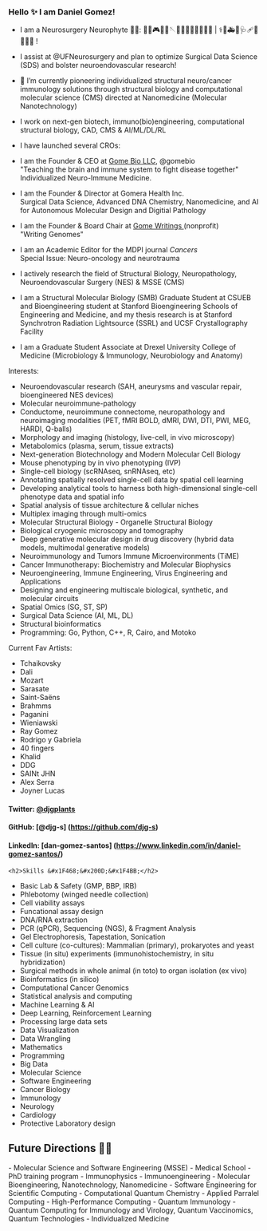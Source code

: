 ### Hello ✨  I am Daniel Gomez!

- I am a Neurosurgery Neurophyte 🧠🔪: 🤖🦾🎮🥢🤕🪡👨🏻‍⚕️🦴💉👩🏻‍⚕️ | ⚕️🏥🚑💉🩺🩹💊🏨👩🏻 ! 
- I assist at @UFNeurosurgery and plan to optimize Surgical Data Science (SDS) and bolster neuroendovascular research! 

- 🔭 I’m currently pioneering individualized structural neuro/cancer immunology solutions through structural biology and computational molecular science (CMS) directed at Nanomedicine (Molecular Nanotechnology) 
- I work on next-gen biotech, immuno(bio)engineering, computational structural biology, CAD, CMS & AI/ML/DL/RL

- I have launched several CROs: 

- I am the Founder & CEO at <a href=https://gome.bio>Gome Bio LLC</a>, @gomebio <br> 
"Teaching the brain and immune system to fight disease together"  <br>
Individualized Neuro-Immune Medicine. 

- I am the Founder & Director at Gomera Health Inc. <br>
Surgical Data Science, Advanced DNA Chemistry, Nanomedicine, and AI for Autonomous Molecular Design and Digitial Pathology

- I am the Founder & Board Chair at <a href=https://gomewritings.org>Gome Writings </a>(nonprofit) <br>
"Writing Genomes" 

- I am an Academic Editor for the MDPI journal <i> Cancers </i> <br>
Special Issue: Neuro-oncology and neurotrauma

- I actively research the field of Structural Biology, Neuropathology, Neuroendovascular Surgery (NES) & MSSE (CMS)
- I am a Structural Molecular Biology (SMB) Graduate Student at CSUEB and Bioengineering student at Stanford Bioengineering Schools of Engineering and Medicine, and my thesis research is at Stanford Synchrotron Radiation Lightsource (SSRL) and UCSF Crystallography Facility
- I am a Graduate Student Associate at Drexel University College of Medicine (Microbiology & Immunology, Neurobiology and Anatomy)

Interests:
- Neuroendovascular research (SAH, aneurysms and vascular repair, bioengineered NES devices)
- Molecular neuroimmune-pathology
- Conductome, neuroimmune connectome, neuropathology and neuroimaging modalities (PET, fMRI BOLD, dMRI, DWI, DTI, PWI, MEG, HARDI, Q-balls)
- Morphology and imaging (histology, live-cell, in vivo microscopy)
- Metabolomics (plasma, serum, tissue extracts)
- Next-generation Biotechnology and Modern Molecular Cell Biology
- Mouse phenotyping by in vivo phenotyping (IVP)
- Single-cell biology (scRNAseq, snRNAseq, etc)
- Annotating spatially resolved single-cell data by spatial cell learning
- Developing analytical tools to harness both high-dimensional single-cell phenotype data and spatial info
- Spatial analysis of tissue architecture & cellular niches
- Multiplex imaging through multi-omics 
- Molecular Structural Biology - Organelle Structural Biology
- Biological cryogenic microscopy and tomography 
- Deep generative molecular design in drug discovery (hybrid data models, multimodal generative models)
- Neuroimmunology and Tumors Immune Microenvironments (TiME)
- Cancer Immunotherapy: Biochemistry and Molecular Biophysics
- Neuroengineering, Immune Engineering, Virus Engineering and Applications
- Designing and engineering multiscale biological, synthetic, and molecular circuits
- Spatial Omics (SG, ST, SP)
- Surgical Data Science (AI, ML, DL)
- Structural bioinformatics
- Programming: Go, Python, C++, R, Cairo, and Motoko 

Current Fav Artists:
- Tchaikovsky
- Dali
- Mozart
- Sarasate
- Saint-Saëns
- Brahmms
- Paganini
- Wieniawski
- Ray Gomez
- Rodrigo y Gabriela
- 40 fingers
- Khalid
- DDG
- SAINt JHN
- Alex Serra
- Joyner Lucas


#### Twitter: [@djgplants](https://twitter.com/djgplants) 
#### GitHub: [@djg-s] (https://github.com/djg-s)
#### LinkedIn: [dan-gomez-santos] (https://www.linkedin.com/in/daniel-gomez-santos/)

	<h2>Skills &#x1F468;&#x200D;&#x1F4BB;</h2>

- Basic Lab & Safety (GMP, BBP, IRB)	
- Phlebotomy (winged needle collection)
- Cell viability assays
- Funcational assay design
- DNA/RNA extraction
- PCR (qPCR), Sequencing (NGS), & Fragment Analysis
- Gel Electrophoresis, Tapestation, Sonication
- Cell culture (co-cultures): Mammalian (primary), prokaryotes and yeast 
- Tissue (in situ) experiments (immunohistochemistry, in situ hybridization)
- Surgical methods in whole animal (in toto) to organ isolation (ex vivo)
- Bioinformatics (in silico)
- Computational Cancer Genomics 
- Statistical analysis and computing
- Machine Learning & AI
- Deep Learning, Reinforcement Learning
- Processing large data sets
- Data Visualization
- Data Wrangling
- Mathematics
- Programming
- Big Data
- Molecular Science
- Software Engineering
- Cancer Biology
- Immunology
- Neurology
- Cardiology
- Protective Laboratory design

	
<h2>Future Directions &#x1F468;&#x200D;&#x1F4BB;</h2>
- Molecular Science and Software Engineering (MSSE)
- Medical School
- PhD training program
- Immunophysics
- Immunoengineering
- Molecular Bioengineering, Nanotechnology, Nanomedicine
- Software Engineering for Scientific Computing
- Computational Quantum Chemistry
- Applied Parralel Computing
- High-Performance Computing
- Quantum Immunology
- Quantum Computing for Immunology and Virology, Quantum Vaccinomics, Quantum Technologies
- Individualized Medicine
	
</html>


